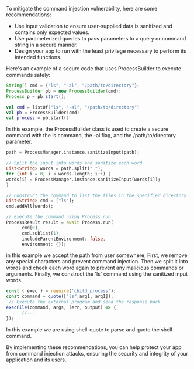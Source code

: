 To mitigate the command injection vulnerability, here are some recommendations:
- Use input validation to ensure user-supplied data is sanitized and contains only expected values.
- Use parameterized queries to pass parameters to a query or command string in a secure manner.
- Design your app to run with the least privilege necessary to perform its intended functions.

Here's an example of a secure code that uses ProcessBuilder to execute commands safely:
```java
String[] cmd = {"ls", "-al", "/path/to/directory"};
ProcessBuilder pb = new ProcessBuilder(cmd);
Process p = pb.start();
```

```kotlin
val cmd = listOf("ls", "-al", "/path/to/directory")
val pb = ProcessBuilder(cmd)
val process = pb.start()
```
In this example, the ProcessBuilder class is used to create a secure command with the ls command, the -al flag, and the /path/to/directory parameter.

```dart
path = ProcessManager.instance.sanitizeInput(path);

// Split the input into words and sanitize each word
List<String> words = path.split(" ");
for (int i = 0; i < words.length; i++) {
words[i] = ProcessManager.instance.sanitizeInput(words[i]);
}

// Construct the command to list the files in the specified directory
List<String> cmd = ["ls"];
cmd.addAll(words);

// Execute the command using Process.run
ProcessResult result = await Process.run(
      cmd[0],
      cmd.sublist(1),
      includeParentEnvironment: false,
      environment: {});
```
in this example we accept the path from user somewhere,
First, we remove any special characters and prevent command injection. Then we split it into words and check each word again to prevent any malicious commands or arguments. Finally, we construct the 'ls' command using the sanitized input words.

```javascript
const { exec } = require('child_process');
const command = quote(["ls",arg1, arg1]);
 // Execute the external program and send the response back
execFile(command, args, (err, output) => {
      //...
});
```
In this example we are using shell-quote to parse and quote the shell command.


By implementing these recommendations, you can help protect your app from command injection attacks, ensuring the security and integrity of your application and its users.
